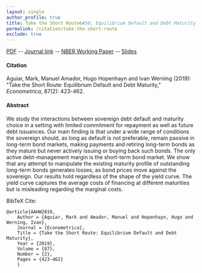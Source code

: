 ```yaml
---
layout: single 
author_profile: true 
title: Take the Short Route&#58; Equilibrium Default and Debt Maturity 
permalink: /citation/take-the-short-route
exclude: true
---
```


[PDF](https://markaguiar.github.io/files/maturities.pdf) -- [Journal link](https://doi.org/10.3982/ECTA14806) -- [NBER Working Paper](https://markaguiar.github.io/files/maturities_older.pdf) -- [Slides](https://markaguiar.github.io/files/maturities_slides.pdf)
#### Citation

Aguiar, Mark, Manuel Amador, Hugo Hopenhayn and Ivan Werning (2019): "Take the Short Route: Equilibrium Default and Debt Maturity," *Econometrica*, 87(2): 423-462.

#### Abstract

We study the interactions between sovereign debt default and maturity choice in a setting with limited commitment for repayment as well as future debt issuances. Our main finding is that under a wide range of conditions the sovereign should, as long as default is not preferable, remain passive in long-term bond markets, making payments and retiring long-term bonds as they mature but never actively issuing or buying back such bonds. The only active debt-management margin is the short-term bond market. We show that any attempt to manipulate the existing maturity profile of outstanding long-term bonds generates losses, as bond prices move against the sovereign. Our results hold regardless of the shape of the yield curve. The yield curve captures the average costs of financing at different maturities but is misleading regarding the marginal costs.

BibTeX Cite:

	@article{AAHW2019,
		Author = {Aguiar, Mark and Amador, Manuel and Hopenhayn, Hugo and Werning, Ivan},
		Journal = {Econometrica},
		Title = {Take the Short Route: Equilibrium Default and Debt Maturity},
		Year = {2019},
		Volume = {87},
		Number = {2},
		Pages = {423-462}
		}